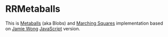 RRMetaballs
=============

This is [Metaballs](http://en.wikipedia.org/wiki/Metaballs) (aka Blobs) and [Marching Squares](http://en.wikipedia.org/wiki/Marching_squares) implementation based on [Jamie Wong](http://jamie-wong.com/2014/08/19/metaballs-and-marching-squares/) [JavaScript](http://en.wikipedia.org/wiki/JavaScript) version.